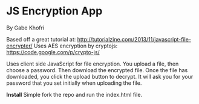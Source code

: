 # JS Encryption App

By Gabe Khofri

Based off a great tutorial at: http://tutorialzine.com/2013/11/javascript-file-encrypter/
Uses AES encryption by cryptojs: https://code.google.com/p/crypto-js/

Uses client side JavaScript for file encryption. You upload a file, then choose a password. Then download the encrypted
file. Once the file has downloaded, you click the upload button to decrypt. It will ask you for your password that you
set initially when uploading the file.

**Install**
Simple fork the repo and run the index.html file.